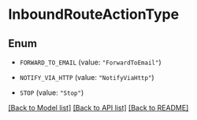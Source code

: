 # InboundRouteActionType

## Enum


* `FORWARD_TO_EMAIL` (value: `"ForwardToEmail"`)

* `NOTIFY_VIA_HTTP` (value: `"NotifyViaHttp"`)

* `STOP` (value: `"Stop"`)


[[Back to Model list]](../README.md#documentation-for-models) [[Back to API list]](../README.md#documentation-for-api-endpoints) [[Back to README]](../README.md)


